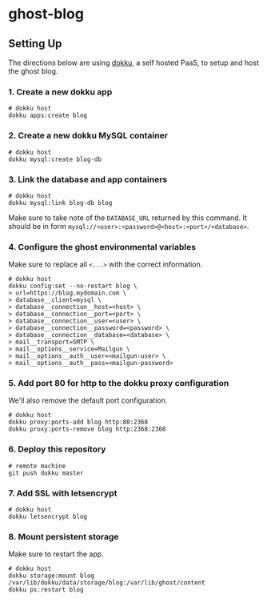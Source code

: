 # ghost-blog

## Setting Up

The directions below are using [dokku](https://github.com/dokku/dokku), a self hosted PaaS, to setup and host the ghost blog.

### 1. Create a new dokku app

```
# dokku host
dokku apps:create blog
```

### 2. Create a new dokku MySQL container

```
# dokku host
dokku mysql:create blog-db
```

### 3. Link the database and app containers

```
# dokku host
dokku mysql:link blog-db blog
```

Make sure to take note of the `DATABASE_URL` returned by this command. It should be in form `mysql://<user>:<password>@<host>:<port>/<database>`.

### 4. Configure the ghost environmental variables

Make sure to replace all `<...>` with the correct information.

```
# dokku host
dokku config:set --no-restart blog \
> url=https://blog.mydomain.com \
> database__client=mysql \
> database__connection__host=<host> \
> database__connection__port=<port> \
> database__connection__user=<user> \
> database__connection__password=<password> \
> database__connection__database=<database> \
> mail__transport=SMTP \
> mail__options__service=Mailgun \
> mail__options__auth__user=<mailgun-user> \
> mail__options__auth__pass=<mailgun-password>
```

### 5. Add port 80 for http to the dokku proxy configuration

We'll also remove the default port configuration.

```
# dokku host
dokku proxy:ports-add blog http:80:2368
dokku proxy:ports-remove blog http:2368:2368
```

### 6. Deploy this repository

```
# remote machine
git push dokku master
```

### 7. Add SSL with letsencrypt

```
# dokku host
dokku letsencrypt blog
```

### 8. Mount persistent storage

Make sure to restart the app.

```
# dokku host
dokku storage:mount blog /var/lib/dokku/data/storage/blog:/var/lib/ghost/content
dokku ps:restart blog
```

